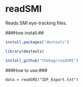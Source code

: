 readSMI
=======

Reads SMI eye-tracking files.

###How install:##

```R
install.packages("devtools")

library(devtools)

install_github("thohag/readSMI")
```

###How to use:###

`data = readSMI("IDF_Export.txt")`
